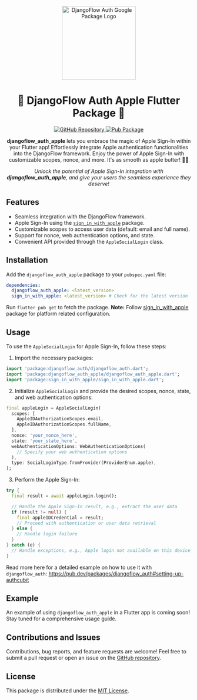 <div align="center">
  <img src="https://user-images.githubusercontent.com/116165418/238683908-ddaa2265-af04-4915-8f02-bae1bce43291.png" alt="DjangoFlow Auth Google Package Logo" width="200">
  <h1 align="center">🌟 DjangoFlow Auth Apple Flutter Package 🌟</h1>
</div>

<p align="center">
  <a href="https://github.com/djangoflow/djangoflow_auth_apple/">
    <img alt="GitHub Repository" src="https://img.shields.io/badge/GitHub-Repository-blue.svg">
  </a>
  <a href="https://pub.dev/packages/djangoflow_auth_apple">
    <img alt="Pub Package" src="https://img.shields.io/pub/v/djangoflow_auth_apple.svg">
  </a>
</p>

<p align="center">
  <b>djangoflow_auth_apple</b> lets you embrace the magic of Apple Sign-In within your Flutter app! Effortlessly integrate Apple authentication functionalities into the DjangoFlow framework. Enjoy the power of Apple Sign-In with customizable scopes, nonce, and more. It's as smooth as apple butter! 🍏🔐
</p>

<p align="center">
  <i>Unlock the potential of Apple Sign-In integration with <b>djangoflow_auth_apple</b>, and give your users the seamless experience they deserve!</i>
</p>

## Features

- Seamless integration with the DjangoFlow framework.
- Apple Sign-In using the <a href="https://pub.dev/packages/sign_in_with_apple"><code>sign_in_with_apple</code></a> package.
- Customizable scopes to access user data (default: email and full name).
- Support for nonce, web authentication options, and state.
- Convenient API provided through the <code>AppleSocialLogin</code> class.

## Installation

Add the `djangoflow_auth_apple` package to your <code>pubspec.yaml</code> file:

```yaml
dependencies:
  djangoflow_auth_apple: <latest_version>
  sign_in_with_apple: <latest_version> # Check for the latest version
```

Run <code>flutter pub get</code> to fetch the package.
**Note:** Follow [sign_in_with_apple](https://pub.dev/packages/sign_in_with_apple) package for platform related configuration.

## Usage

To use the <code>AppleSocialLogin</code> for Apple Sign-In, follow these steps:

1. Import the necessary packages:

```dart
import 'package:djangoflow_auth/djangoflow_auth.dart';
import 'package:djangoflow_auth_apple/djangoflow_auth_apple.dart';
import 'package:sign_in_with_apple/sign_in_with_apple.dart';
```

2. Initialize <code>AppleSocialLogin</code> and provide the desired scopes, nonce, state, and web authentication options:

```dart
final appleLogin = AppleSocialLogin(
  scopes: [
    AppleIDAuthorizationScopes.email,
    AppleIDAuthorizationScopes.fullName,
  ],
  nonce: 'your_nonce_here',
  state: 'your_state_here',
  webAuthenticationOptions: WebAuthenticationOptions(
    // Specify your web authentication options
  ),
  type: SocialLoginType.fromProvider(ProviderEnum.apple),
);
```

3. Perform the Apple Sign-In:

```dart
try {
  final result = await appleLogin.login();

  // Handle the Apple Sign-In result, e.g., extract the user data
  if (result != null) {
    final appleIDCredential = result;
    // Proceed with authentication or user data retrieval
  } else {
    // Handle login failure
  }
} catch (e) {
  // Handle exceptions, e.g., Apple login not available on this device
}
```

Read more here for a detailed example on how to use it with `djangoflow_auth`: https://pub.dev/packages/djangoflow_auth#setting-up-authcubit

## Example

An example of using <code>djangoflow_auth_apple</code> in a Flutter app is coming soon! Stay tuned for a comprehensive usage guide.

## Contributions and Issues

Contributions, bug reports, and feature requests are welcome! Feel free to submit a pull request or open an issue on the <a href="https://github.com/djangoflow/flutter-djangoflow/">GitHub repository</a>.

## License

This package is distributed under the <a href="/LICENSE">MIT License</a>.
